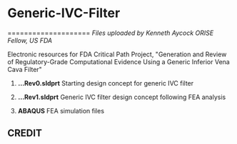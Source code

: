 # Generic-IVC-Filter
====================
*Files uploaded by Kenneth Aycock*
*ORISE Fellow, US FDA*

Electronic resources for FDA Critical Path Project, "Generation and Review of Regulatory-Grade Computational Evidence Using a Generic Inferior Vena Cava Filter"

1. **...Rev0.sldprt** Starting design concept for generic IVC filter

2. **...Rev1.sldprt** Generic IVC filter design concept following FEA analysis

3. **ABAQUS** FEA simulation files


CREDIT
------
